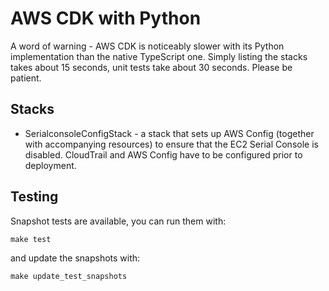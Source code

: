 # AWS CDK with Python

A word of warning - AWS CDK is noticeably slower with its Python implementation
than the native TypeScript one. Simply listing the stacks takes about 15
seconds, unit tests take about 30 seconds. Please be patient.

## Stacks

- SerialconsoleConfigStack - a stack that sets up AWS Config (together with
  accompanying resources) to ensure that the EC2 Serial Console is disabled.
  CloudTrail and AWS Config have to be configured prior to deployment.

## Testing

Snapshot tests are available, you can run them with:
```
make test
```
and update the snapshots with:
```
make update_test_snapshots
```
